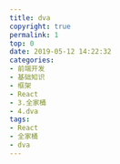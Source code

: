 ```yaml
---
title: dva
copyright: true
permalink: 1
top: 0
date: 2019-05-12 14:22:32
categories:
- 前端开发
- 基础知识
- 框架
- React
- 3.全家桶
- 4.dva
tags:
- React
- 全家桶
- dva
---
```

